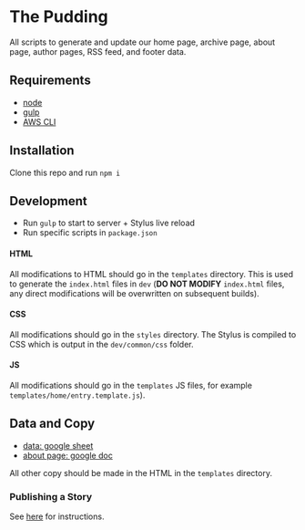 # The Pudding

All scripts to generate and update our home page, archive page, about page, author pages, RSS feed, and footer data.

## Requirements

- [node](https://nodejs.org)
- [gulp](https://gulpjs.com/)
- [AWS CLI](https://aws.amazon.com/cli/)

## Installation

Clone this repo and run `npm i`

## Development

- Run `gulp` to start to server + Stylus live reload
- Run specific scripts in `package.json`

#### HTML

All modifications to HTML should go in the `templates` directory. This is used
to generate the `index.html` files in `dev` (**DO NOT MODIFY** `index.html`
files, any direct modifications will be overwritten on subsequent builds).

#### CSS

All modifications should go in the `styles` directory. The Stylus is compiled to CSS which is output in the `dev/common/css` folder.

#### JS

All modifications should go in the `templates` JS files, for example `templates/home/entry.template.js`).

## Data and Copy

- [data: google sheet](https://docs.google.com/spreadsheets/d/157mDBFAmsOdkO9f7RgUSgrQm1dzrpB9V3nN5-cEIQN0/edit#gid=0)
- [about page: google doc](https://drive.google.com/open?id=1TRc-grkFei5z0JGVULkgRRV5dy4QU5-F1Lhh-Vd11mU)

All other copy should be made in the HTML in the `templates` directory.

### Publishing a Story

See [here](https://github.com/the-pudding/FYI/wiki/Publishing-New-Story) for instructions.

